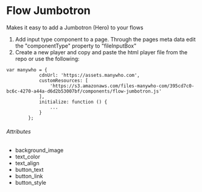 # Flow Jumbotron
Makes it easy to add a Jumbotron (Hero) to your flows

1. Add input type component to a page. Through the pages meta data edit the "componentType" property to "fileInputBox"
2. Create a new player and copy and paste the html player file from the repo or use the following:

```
var manywho = {
            cdnUrl: 'https://assets.manywho.com',
            customResources: [
                'https://s3.amazonaws.com/files-manywho-com/395cd7c0-bc6c-4270-a44a-d6d2b53007bf/components/flow-jumbotron.js'
            ],
            initialize: function () {
				...
       		}
		};
```


###### Attributes

- background_image
- text_color
- text_align
- button_text
- button_link
- button_style